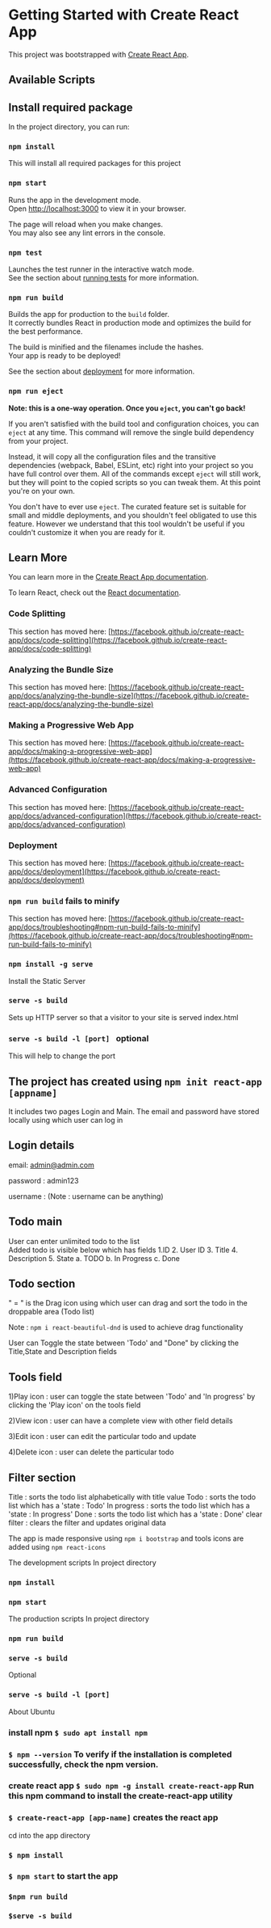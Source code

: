 # Getting Started with Create React App

This project was bootstrapped with [Create React App](https://github.com/facebook/create-react-app).

## Available Scripts

## Install required package

In the project directory, you can run:

### `npm install`

This will install all required packages for this project

### `npm start`

Runs the app in the development mode.\
Open [http://localhost:3000](http://localhost:3000) to view it in your browser.

The page will reload when you make changes.\
You may also see any lint errors in the console.

### `npm test`

Launches the test runner in the interactive watch mode.\
See the section about [running tests](https://facebook.github.io/create-react-app/docs/running-tests) for more information.

### `npm run build`

Builds the app for production to the `build` folder.\
It correctly bundles React in production mode and optimizes the build for the best performance.

The build is minified and the filenames include the hashes.\
Your app is ready to be deployed!

See the section about [deployment](https://facebook.github.io/create-react-app/docs/deployment) for more information.

### `npm run eject`

**Note: this is a one-way operation. Once you `eject`, you can't go back!**

If you aren't satisfied with the build tool and configuration choices, you can `eject` at any time. This command will remove the single build dependency from your project.

Instead, it will copy all the configuration files and the transitive dependencies (webpack, Babel, ESLint, etc) right into your project so you have full control over them. All of the commands except `eject` will still work, but they will point to the copied scripts so you can tweak them. At this point you're on your own.

You don't have to ever use `eject`. The curated feature set is suitable for small and middle deployments, and you shouldn't feel obligated to use this feature. However we understand that this tool wouldn't be useful if you couldn't customize it when you are ready for it.

## Learn More

You can learn more in the [Create React App documentation](https://facebook.github.io/create-react-app/docs/getting-started).

To learn React, check out the [React documentation](https://reactjs.org/).

### Code Splitting

This section has moved here: [https://facebook.github.io/create-react-app/docs/code-splitting](https://facebook.github.io/create-react-app/docs/code-splitting)

### Analyzing the Bundle Size

This section has moved here: [https://facebook.github.io/create-react-app/docs/analyzing-the-bundle-size](https://facebook.github.io/create-react-app/docs/analyzing-the-bundle-size)

### Making a Progressive Web App

This section has moved here: [https://facebook.github.io/create-react-app/docs/making-a-progressive-web-app](https://facebook.github.io/create-react-app/docs/making-a-progressive-web-app)

### Advanced Configuration

This section has moved here: [https://facebook.github.io/create-react-app/docs/advanced-configuration](https://facebook.github.io/create-react-app/docs/advanced-configuration)

### Deployment

This section has moved here: [https://facebook.github.io/create-react-app/docs/deployment](https://facebook.github.io/create-react-app/docs/deployment)

### `npm run build` fails to minify

This section has moved here: [https://facebook.github.io/create-react-app/docs/troubleshooting#npm-run-build-fails-to-minify](https://facebook.github.io/create-react-app/docs/troubleshooting#npm-run-build-fails-to-minify)

### `npm install -g serve`

Install the Static Server

### `serve -s build`

Sets up HTTP server so that a visitor to your site is served index.html

### `serve -s build -l [port] ` optional

This will help to change the port

<!-- Create a TODO app as a responsive, professionally-looking SPA with React, (mandatory) React
Hooks, (optionally) Redux, and Bootstrap. There will be no server component; so, store all state
locally. Let’s call this a UI prototype.
Note, setup the project using NPM instead of Yarn. We will not have Yarn installed and will
consider this exercise a failure if your submission requires Yarn  -->

## The project has created using `npm init react-app [appname]`

It includes two pages Login and Main. The email and password have stored locally using which user can log in

## Login details

email: admin@admin.com

password : admin123

username : (Note : username can be anything)

## Todo main

User can enter unlimited todo to the list  
 Added todo is visible below which has fields
1.ID 2. User ID 3. Title 4. Description 5. State
a. TODO
b. In Progress
c. Done

## Todo section

" = " is the Drag icon using which user can drag and sort the todo in the droppable area (Todo list)

Note : `npm i react-beautiful-dnd` is used to achieve drag functionality

User can Toggle the state between 'Todo' and "Done" by clicking the Title,State and Description fields

## Tools field

1)Play icon : user can toggle the state between 'Todo' and 'In progress' by clicking the 'Play icon' on the tools field

2)View icon : user can have a complete view with other field details

3)Edit icon : user can edit the particular todo and update

4)Delete icon : user can delete the particular todo

## Filter section

Title : sorts the todo list alphabetically with title value
Todo : sorts the todo list which has a 'state : Todo'
In progress : sorts the todo list which has a 'state : In progress'
Done : sorts the todo list which has a 'state : Done'
clear filter : clears the filter and updates original data

The app is made responsive using `npm i bootstrap` and tools icons are added using `npm react-icons`

The development scripts
In project directory

### `npm install`

### `npm start`

The production scripts
In project directory

### `npm run build`

### `serve -s build`

Optional

### `serve -s build -l [port]`

About Ubuntu

### install npm `$ sudo apt install npm`

### `$ npm --version` To verify if the installation is completed successfully, check the npm version.

### create react app `$ sudo npm -g install create-react-app` Run this npm command to install the create-react-app utility

### `$ create-react-app [app-name]` creates the react app

cd into the app directory

### `$ npm install`

### `$ npm start` to start the app

### `$npm run build`

### `$serve -s build`

